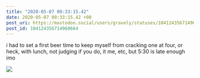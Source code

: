 ```yaml
---
title: "2020-05-07 00:33:15.42"
date: 2020-05-07 00:33:15.42 +00
post_uri: https://mastodon.social/users/gravely/statuses/104124356714960664
post_id: 104124356714960664
---
```

i had to set a first beer time to keep myself from cracking one at four, or heck, with lunch, not judging if you do, it me, etc, but 5:30 is late enough imo


![](/images/28373797.jpg)

